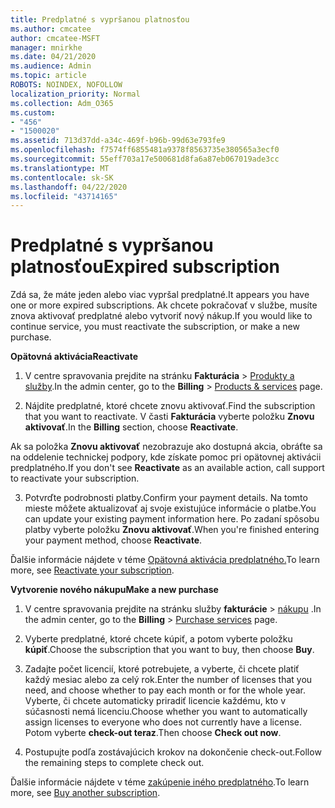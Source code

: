 ```yaml
---
title: Predplatné s vypršanou platnosťou
ms.author: cmcatee
author: cmcatee-MSFT
manager: mnirkhe
ms.date: 04/21/2020
ms.audience: Admin
ms.topic: article
ROBOTS: NOINDEX, NOFOLLOW
localization_priority: Normal
ms.collection: Adm_O365
ms.custom:
- "456"
- "1500020"
ms.assetid: 713d37dd-a34c-469f-b96b-99d63e793fe9
ms.openlocfilehash: f7574ff6855481a9378f8563735e380565a3ecf0
ms.sourcegitcommit: 55eff703a17e500681d8fa6a87eb067019ade3cc
ms.translationtype: MT
ms.contentlocale: sk-SK
ms.lasthandoff: 04/22/2020
ms.locfileid: "43714165"
---
```

# <a name="expired-subscription"></a><span data-ttu-id="ac6f3-102">Predplatné s vypršanou platnosťou</span><span class="sxs-lookup"><span data-stu-id="ac6f3-102">Expired subscription</span></span>

<span data-ttu-id="ac6f3-103">Zdá sa, že máte jeden alebo viac vypršal predplatné.</span><span class="sxs-lookup"><span data-stu-id="ac6f3-103">It appears you have one or more expired subscriptions.</span></span> <span data-ttu-id="ac6f3-104">Ak chcete pokračovať v službe, musíte znova aktivovať predplatné alebo vytvoriť nový nákup.</span><span class="sxs-lookup"><span data-stu-id="ac6f3-104">If you would like to continue service, you must reactivate the subscription, or make a new purchase.</span></span>
  
<span data-ttu-id="ac6f3-105">**Opätovná aktivácia**</span><span class="sxs-lookup"><span data-stu-id="ac6f3-105">**Reactivate**</span></span>
  
1. <span data-ttu-id="ac6f3-106">V centre spravovania prejdite na stránku **Fakturácia** \> [Produkty a služby](https://go.microsoft.com/fwlink/p/?linkid=842054).</span><span class="sxs-lookup"><span data-stu-id="ac6f3-106">In the admin center, go to the **Billing** \> [Products & services](https://go.microsoft.com/fwlink/p/?linkid=842054) page.</span></span>

2. <span data-ttu-id="ac6f3-107">Nájdite predplatné, ktoré chcete znovu aktivovať.</span><span class="sxs-lookup"><span data-stu-id="ac6f3-107">Find the subscription that you want to reactivate.</span></span> <span data-ttu-id="ac6f3-108">V časti **Fakturácia** vyberte položku **Znovu aktivovať**.</span><span class="sxs-lookup"><span data-stu-id="ac6f3-108">In the **Billing** section, choose **Reactivate**.</span></span>

<span data-ttu-id="ac6f3-109">Ak sa položka **Znovu aktivovať** nezobrazuje ako dostupná akcia, obráťte sa na oddelenie technickej podpory, kde získate pomoc pri opätovnej aktivácii predplatného.</span><span class="sxs-lookup"><span data-stu-id="ac6f3-109">If you don't see **Reactivate** as an available action, call support to reactivate your subscription.</span></span>

3. <span data-ttu-id="ac6f3-110">Potvrďte podrobnosti platby.</span><span class="sxs-lookup"><span data-stu-id="ac6f3-110">Confirm your payment details.</span></span> <span data-ttu-id="ac6f3-111">Na tomto mieste môžete aktualizovať aj svoje existujúce informácie o platbe.</span><span class="sxs-lookup"><span data-stu-id="ac6f3-111">You can update your existing payment information here.</span></span> <span data-ttu-id="ac6f3-112">Po zadaní spôsobu platby vyberte položku **Znovu aktivovať**.</span><span class="sxs-lookup"><span data-stu-id="ac6f3-112">When you're finished entering your payment method, choose **Reactivate**.</span></span>

<span data-ttu-id="ac6f3-113">Ďalšie informácie nájdete v téme [Opätovná aktivácia predplatného.](https://docs.microsoft.com/office365/admin/subscriptions-and-billing/reactivate-your-subscription)</span><span class="sxs-lookup"><span data-stu-id="ac6f3-113">To learn more, see [Reactivate your subscription](https://docs.microsoft.com/office365/admin/subscriptions-and-billing/reactivate-your-subscription).</span></span>

<span data-ttu-id="ac6f3-114">**Vytvorenie nového nákupu**</span><span class="sxs-lookup"><span data-stu-id="ac6f3-114">**Make a new purchase**</span></span>
  
1. <span data-ttu-id="ac6f3-115">V centre spravovania prejdite na stránku služby **fakturácie** \> [nákupu](https://go.microsoft.com/fwlink/p/?linkid=868433) .</span><span class="sxs-lookup"><span data-stu-id="ac6f3-115">In the admin center, go to the **Billing** \> [Purchase services](https://go.microsoft.com/fwlink/p/?linkid=868433) page.</span></span>

2. <span data-ttu-id="ac6f3-116">Vyberte predplatné, ktoré chcete kúpiť, a potom vyberte položku **kúpiť**.</span><span class="sxs-lookup"><span data-stu-id="ac6f3-116">Choose the subscription that you want to buy, then choose **Buy**.</span></span>

3. <span data-ttu-id="ac6f3-117">Zadajte počet licencií, ktoré potrebujete, a vyberte, či chcete platiť každý mesiac alebo za celý rok.</span><span class="sxs-lookup"><span data-stu-id="ac6f3-117">Enter the number of licenses that you need, and choose whether to pay each month or for the whole year.</span></span> <span data-ttu-id="ac6f3-118">Vyberte, či chcete automaticky priradiť licencie každému, kto v súčasnosti nemá licenciu.</span><span class="sxs-lookup"><span data-stu-id="ac6f3-118">Choose whether you want to automatically assign licenses to everyone who does not currently have a license.</span></span> <span data-ttu-id="ac6f3-119">Potom vyberte **check-out teraz**.</span><span class="sxs-lookup"><span data-stu-id="ac6f3-119">Then choose **Check out now**.</span></span>

4. <span data-ttu-id="ac6f3-120">Postupujte podľa zostávajúcich krokov na dokončenie check-out.</span><span class="sxs-lookup"><span data-stu-id="ac6f3-120">Follow the remaining steps to complete check out.</span></span>

<span data-ttu-id="ac6f3-121">Ďalšie informácie nájdete v téme [zakúpenie iného predplatného](https://docs.microsoft.com/office365/admin/subscriptions-and-billing/buy-another-subscription).</span><span class="sxs-lookup"><span data-stu-id="ac6f3-121">To learn more, see [Buy another subscription](https://docs.microsoft.com/office365/admin/subscriptions-and-billing/buy-another-subscription).</span></span>